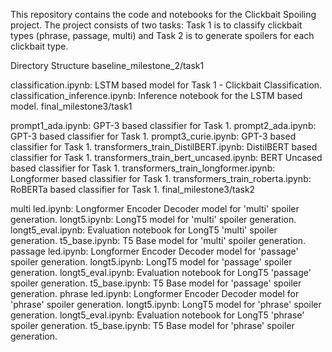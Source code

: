 
This repository contains the code and notebooks for the Clickbait Spoiling project. The project consists of two tasks: Task 1 is to classify clickbait types (phrase, passage, multi) and Task 2 is to generate spoilers for each clickbait type.

Directory Structure
baseline_milestone_2/task1

classification.ipynb: LSTM based model for Task 1 - Clickbait Classification.
classification_inference.ipynb: Inference notebook for the LSTM based model.
final_milestone3/task1

prompt1_ada.ipynb: GPT-3 based classifier for Task 1.
prompt2_ada.ipynb: GPT-3 based classifier for Task 1.
prompt3_curie.ipynb: GPT-3 based classifier for Task 1.
transformers_train_DistilBERT.ipynb: DistilBERT based classifier for Task 1.
transformers_train_bert_uncased.ipynb: BERT Uncased based classifier for Task 1.
transformers_train_longformer.ipynb: Longformer based classifier for Task 1.
transformers_train_roberta.ipynb: RoBERTa based classifier for Task 1.
final_milestone3/task2

multi
led.ipynb: Longformer Encoder Decoder model for 'multi' spoiler generation.
longt5.ipynb: LongT5 model for 'multi' spoiler generation.
longt5_eval.ipynb: Evaluation notebook for LongT5 'multi' spoiler generation.
t5_base.ipynb: T5 Base model for 'multi' spoiler generation.
passage
led.ipynb: Longformer Encoder Decoder model for 'passage' spoiler generation.
longt5.ipynb: LongT5 model for 'passage' spoiler generation.
longt5_eval.ipynb: Evaluation notebook for LongT5 'passage' spoiler generation.
t5_base.ipynb: T5 Base model for 'passage' spoiler generation.
phrase
led.ipynb: Longformer Encoder Decoder model for 'phrase' spoiler generation.
longt5.ipynb: LongT5 model for 'phrase' spoiler generation.
longt5_eval.ipynb: Evaluation notebook for LongT5 'phrase' spoiler generation.
t5_base.ipynb: T5 Base model for 'phrase' spoiler generation.
